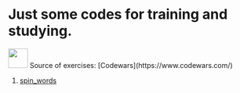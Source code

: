 # Just some codes for training and studying. 
<img src="https://encrypted-tbn0.gstatic.com/images?q=tbn:ANd9GcR39BjBhz40JST3UudKtU81mOyH_ibQMYdPAg&usqp=CAU" width=40px>
Source of exercises: [Codewars](https://www.codewars.com/)

1. [spin_words](https://github.com/YuriAoyamaSE/Codewars_training/blob/master/spin_words.py)
